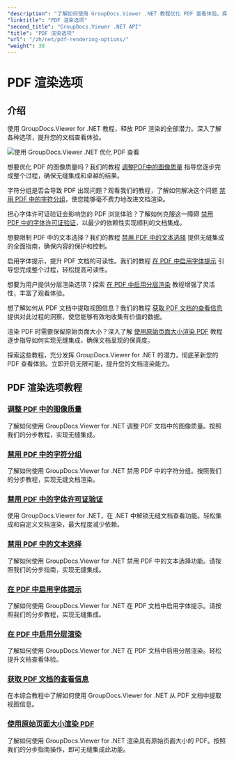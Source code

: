 ```yaml
---
"description": "了解如何使用 GroupDocs.Viewer .NET 教程优化 PDF 查看体验。探索 PDF 渲染选项，例如调整图像质量和禁用文本选择。"
"linktitle": "PDF 渲染选项"
"second_title": "GroupDocs.Viewer .NET API"
"title": "PDF 渲染选项"
"url": "/zh/net/pdf-rendering-options/"
"weight": 38
---
```


# PDF 渲染选项


## 介绍

使用 GroupDocs.Viewer for .NET 教程，释放 PDF 渲染的全部潜力。深入了解各种选项，提升您的文档查看体验。

![使用 GroupDocs.Viewer .NET 优化 PDF 查看](/viewer/pdf-rendering-options/image.png)

想要优化 PDF 的图像质量吗？我们的教程 [调整PDF中的图像质量](./adjust-image-quality-pdf/) 指导您逐步完成整个过程，确保无缝集成和卓越的结果。

字符分组是否会导致 PDF 出现问题？观看我们的教程，了解如何解决这个问题 [禁用 PDF 中的字符分组](./disable-characters-grouping-pdf/)，使您能够毫不费力地改进文档渲染。

担心字体许可证验证会影响您的 PDF 浏览体验？了解如何克服这一障碍 [禁用 PDF 中的字体许可证验证](./disable-font-license-verifications-pdf/)，以最少的依赖性实现顺利的文档集成。

想要限制 PDF 中的文本选择？我们的教程 [禁用 PDF 中的文本选择](./disable-text-selection-pdf/) 提供无缝集成的全面指南，确保内容的保护和控制。

启用字体提示，提升 PDF 文档的可读性。我们的教程 [在 PDF 中启用字体提示](./enable-font-hinting-pdf/) 引导您完成整个过程，轻松提高可读性。

想要为用户提供分层渲染选项？探索 [在 PDF 中启用分层渲染](./enable-layered-rendering-pdf/) 教程增强了灵活性，丰富了观看体验。

想了解如何从 PDF 文档中提取视图信息？我们的教程 [获取 PDF 文档的查看信息](./get-view-info-pdf-document/) 提供对此过程的洞察，使您能够有效地收集有价值的数据。

渲染 PDF 时需要保留原始页面大小？深入了解 [使用原始页面大小渲染 PDF](./render-pdf-original-page-size/) 教程逐步指导如何实现无缝集成，确保文档呈现的保真度。

探索这些教程，充分发挥 GroupDocs.Viewer for .NET 的潜力，彻底革新您的 PDF 查看体验。立即开启无限可能，提升您的文档渲染能力。
## PDF 渲染选项教程
### [调整 PDF 中的图像质量](./adjust-image-quality-pdf/)
了解如何使用 GroupDocs.Viewer for .NET 调整 PDF 文档中的图像质量。按照我们的分步教程，实现无缝集成。
### [禁用 PDF 中的字符分组](./disable-characters-grouping-pdf/)
了解如何使用 GroupDocs.Viewer for .NET 禁用 PDF 中的字符分组。按照我们的分步教程，实现无缝文档渲染。
### [禁用 PDF 中的字体许可证验证](./disable-font-license-verifications-pdf/)
使用 GroupDocs.Viewer for .NET，在 .NET 中解锁无缝文档查看功能。轻松集成和自定义文档渲染，最大程度减少依赖。
### [禁用 PDF 中的文本选择](./disable-text-selection-pdf/)
了解如何使用 GroupDocs.Viewer for .NET 禁用 PDF 中的文本选择功能。请按照我们的分步指南，实现无缝集成。
### [在 PDF 中启用字体提示](./enable-font-hinting-pdf/)
了解如何使用 GroupDocs.Viewer for .NET 在 PDF 文档中启用字体提示。请按照我们的分步教程，实现无缝集成。
### [在 PDF 中启用分层渲染](./enable-layered-rendering-pdf/)
了解如何使用 GroupDocs.Viewer for .NET 在 PDF 文档中启用分层渲染。轻松提升文档查看体验。
### [获取 PDF 文档的查看信息](./get-view-info-pdf-document/)
在本综合教程中了解如何使用 GroupDocs.Viewer for .NET 从 PDF 文档中提取视图信息。
### [使用原始页面大小渲染 PDF](./render-pdf-original-page-size/)
了解如何使用 GroupDocs.Viewer for .NET 渲染具有原始页面大小的 PDF。按照我们的分步指南操作，即可无缝集成此功能。